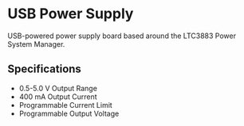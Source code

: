 # USB Power Supply
USB-powered power supply board based around the LTC3883 Power System Manager. 

## Specifications
- 0.5-5.0 V Output Range
- 400 mA Output Current
- Programmable Current Limit
- Programmable Output Voltage
